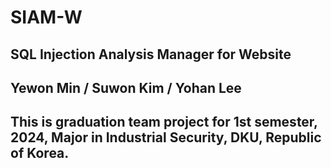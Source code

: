 # SIAM-W

## SQL Injection Analysis Manager for Website
## Yewon Min / Suwon Kim / Yohan Lee
## This is graduation team project for 1st semester, 2024, Major in Industrial Security, DKU, Republic of Korea.
